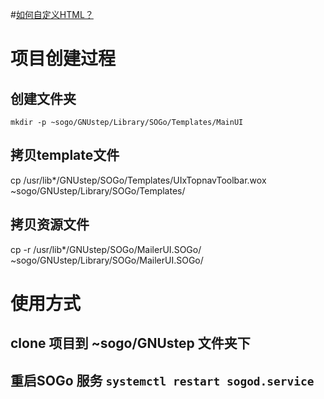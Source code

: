 
#[如何自定义HTML？](https://sogo.nu/support/faq/how-to-customize-the-html.html)

# 项目创建过程

## 创建文件夹
`mkdir -p ~sogo/GNUstep/Library/SOGo/Templates/MainUI`

## 拷贝template文件
cp /usr/lib*/GNUstep/SOGo/Templates/UIxTopnavToolbar.wox     ~sogo/GNUstep/Library/SOGo/Templates/

## 拷贝资源文件
cp -r /usr/lib*/GNUstep/SOGo/MailerUI.SOGo/     ~sogo/GNUstep/Library/SOGo/MailerUI.SOGo/

# 使用方式

## clone 项目到 ~sogo/GNUstep 文件夹下

## 重启SOGo 服务 `systemctl restart sogod.service`